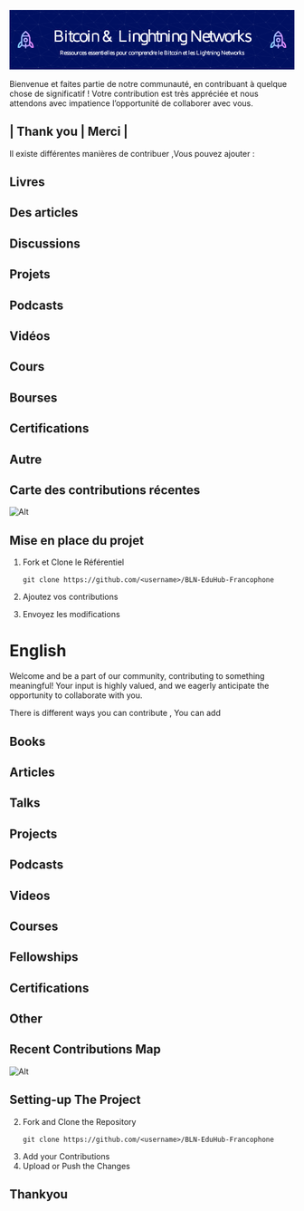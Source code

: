 ![banner](assets/header-cover.png)

Bienvenue et faites partie de notre communauté, en contribuant à quelque chose de significatif ! Votre contribution est très appréciée et nous attendons avec impatience l’opportunité de collaborer avec vous.

## | Thank you | Merci |

Il existe différentes manières de contribuer ,Vous pouvez ajouter :

## Livres

## Des articles

## Discussions

## Projets

## Podcasts

## Vidéos

## Cours

## Bourses

## Certifications

## Autre

## Carte des contributions récentes
![Alt](https://repobeats.axiom.co/api/embed/aa9ae67de6a5ef99ac1513cf90fd40ac2d16ebf8.svg "analytics image")

## Mise en place du projet

1. Fork et Clone le Référentiel
    ```
    git clone https://github.com/<username>/BLN-EduHub-Francophone

    ```
2. Ajoutez vos contributions

3. Envoyez les modifications

# English 

Welcome and be a part of our community, contributing to something meaningful! Your input is highly valued, and we eagerly anticipate the opportunity to collaborate with you. 

There is different ways you can contribute  , You can add  

## Books

## Articles

## Talks

## Projects

## Podcasts

## Videos

## Courses

## Fellowships

## Certifications

## Other

## Recent Contributions Map
![Alt](https://repobeats.axiom.co/api/embed/aa9ae67de6a5ef99ac1513cf90fd40ac2d16ebf8.svg "analytics image")

## Setting-up The Project

2. Fork and Clone the Repository 
      ```
      git clone https://github.com/<username>/BLN-EduHub-Francophone
      ```
3. Add your Contributions 
4. Upload or Push the Changes 


## Thankyou